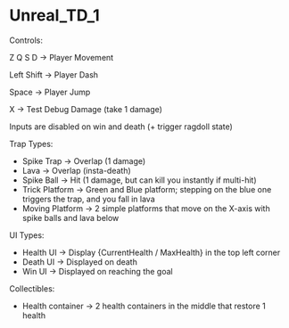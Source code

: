 # Unreal_TD_1

Controls:

Z Q S D    -> Player Movement

Left Shift -> Player Dash

Space      -> Player Jump

X          -> Test Debug Damage (take 1 damage)

Inputs are disabled on win and death (+ trigger ragdoll state)


Trap Types:

- Spike Trap      -> Overlap (1 damage)
- Lava            -> Overlap (insta-death)
- Spike Ball      -> Hit (1 damage, but can kill you instantly if multi-hit)
- Trick Platform  -> Green and Blue platform; stepping on the blue one triggers the trap, and you fall in lava
- Moving Platform -> 2 simple platforms that move on the X-axis with spike balls and lava below


UI Types:

- Health UI -> Display {CurrentHealth / MaxHealth} in the top left corner
- Death UI  -> Displayed on death
- Win UI    -> Displayed on reaching the goal


Collectibles:

- Health container -> 2 health containers in the middle that restore 1 health

